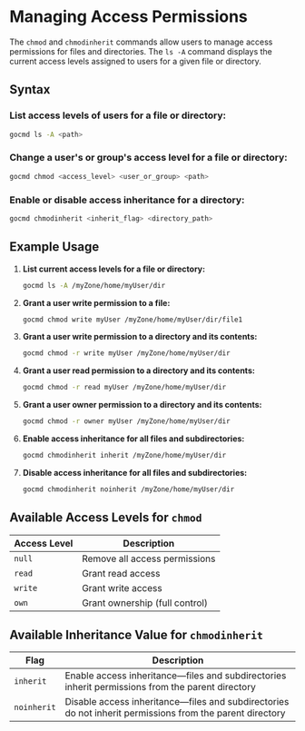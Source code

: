 # Managing Access Permissions

The `chmod` and `chmodinherit` commands allow users to manage access permissions for files and directories. The `ls -A` command displays the current access levels assigned to users for a given file or directory.

## Syntax  

### List access levels of users for a file or directory:  
```sh
gocmd ls -A <path>
```

### Change a user's or group's access level for a file or directory:  
```sh
gocmd chmod <access_level> <user_or_group> <path>
```

### Enable or disable access inheritance for a directory:  
```sh
gocmd chmodinherit <inherit_flag> <directory_path>
```

## Example Usage  

1. **List current access levels for a file or directory:**
   ```sh
   gocmd ls -A /myZone/home/myUser/dir
   ```

2. **Grant a user write permission to a file:**
   ```sh
   gocmd chmod write myUser /myZone/home/myUser/dir/file1
   ```

3. **Grant a user write permission to a directory and its contents:**
   ```sh
   gocmd chmod -r write myUser /myZone/home/myUser/dir
   ```

4. **Grant a user read permission to a directory and its contents:**
   ```sh
   gocmd chmod -r read myUser /myZone/home/myUser/dir
   ```

5. **Grant a user owner permission to a directory and its contents:**
   ```sh
   gocmd chmod -r owner myUser /myZone/home/myUser/dir
   ```

6. **Enable access inheritance for all files and subdirectories:**
   ```sh
   gocmd chmodinherit inherit /myZone/home/myUser/dir
   ```

7. **Disable access inheritance for all files and subdirectories:**
   ```sh
   gocmd chmodinherit noinherit /myZone/home/myUser/dir
   ```

## Available Access Levels for `chmod`  

| Access Level | Description |
|-------------|-------------|
| `null` | Remove all access permissions |
| `read` | Grant read access |
| `write` | Grant write access |
| `own` | Grant ownership (full control) |

## Available Inheritance Value for `chmodinherit`  

| Flag | Description |
|------|-------------|
| `inherit` | Enable access inheritance—files and subdirectories inherit permissions from the parent directory |
| `noinherit` | Disable access inheritance—files and subdirectories do not inherit permissions from the parent directory |
